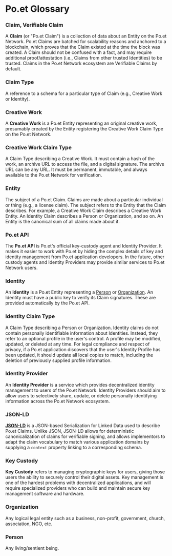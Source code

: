 # Po.et Glossary

### Claim, Verifiable Claim
A **Claim** (or "Po.et Claim") is a collection of data about an Entity on the Po.et Network. Po.et Claims are batched for scalability reasons and anchored to a blockchain, which proves that the Claim existed at the time the block was created. A Claim should not be confused with a fact, and may require additional proof/attestation (i.e., Claims from other trusted Identities) to be trusted. Claims in the Po.et Network ecosystem are Verifiable Claims by default.

### Claim Type
A reference to a schema for a particular type of Claim (e.g., Creative Work or Identity).

### Creative Work
A **Creative Work** is a Po.et Entity representing an original creative work, presumably created by the Entity registering the Creative Work Claim Type on the Po.et Network.

### Creative Work Claim Type
A Claim Type describing a Creative Work. It must contain a hash of the work, an archive URL to access the file, and a digital signature. The archive URL can be any URL. It must be permanent, immutable, and always available to the Po.et Network for verification.

### Entity
The subject of a Po.et Claim. Claims are made about a particular individual or thing (e.g., a license claim). The subject refers to the Entity that the Claim describes. For example, a Creative Work Claim describes a Creative Work Entity. An Identity Claim describes a Person or Organization, and so on. An Entity is the canonical sum of all claims made about it.

### Po.et API
The **Po.et API** is Po.et's official key-custody agent and Identity Provider. It makes it easier to work with Po.et by hiding the complex details of key and identity management from Po.et application developers. In the future, other custody agents and Identity Providers may provide similar services to Po.et Network users.

### Identity
An **Identity** is a Po.et Entity representing a [Person](https://schema.org/Person) or [Organization](https://schema.org/Organization). An Identity must have a public key to verify its Claim signatures. These are provided automatically by the Po.et API.

### Identity Claim Type
A Claim Type describing a Person or Organization. Identity claims do not contain personally identifiable information about Identities. Instead, they refer to an optional profile in the user's control. A profile may be modified, updated, or deleted at any time. For legal compliance and respect of privacy, if a Po.et application discovers that the user's Identity Profile has been updated, it should update all local copies to match, including the deletion of previously supplied profile information.

### Identity Provider
An **Identity Provider** is a service which provides decentralized identity management to users of the Po.et Network. Identity Providers should aim to allow users to selectively share, update, or delete personally identifying information across the Po.et Network ecosystem.

### JSON-LD
**[JSON-LD](https://www.w3.org/TR/json-ld/)** is a JSON-based Serialization for Linked Data used to describe Po.et Claims. Unlike JSON, JSON-LD allows for deterministic canonicalization of claims for verifiable signing, and allows implementors to adapt the claim vocabulary to match various application domains by supplying a `context` property linking to a corresponding schema.

### Key Custody
**Key Custody** refers to managing cryptographic keys for users, giving those users the ability to securely control their digital assets. Key management is one of the hardest problems with decentralized applications, and will require specialized providers who can build and maintain secure key management software and hardware. 

### Organization
Any logical legal entity such as a business, non-profit, government, church, association, NGO, etc.

### Person
Any living/sentient being.
